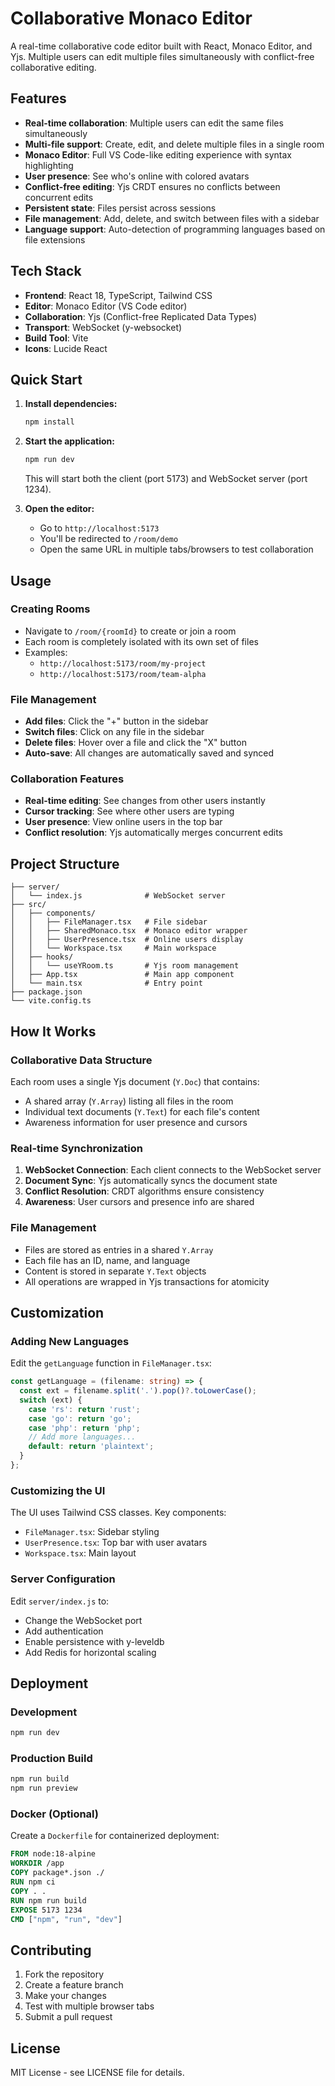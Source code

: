 # Collaborative Monaco Editor

A real-time collaborative code editor built with React, Monaco Editor, and Yjs. Multiple users can edit multiple files simultaneously with conflict-free collaborative editing.

## Features

- **Real-time collaboration**: Multiple users can edit the same files simultaneously
- **Multi-file support**: Create, edit, and delete multiple files in a single room
- **Monaco Editor**: Full VS Code-like editing experience with syntax highlighting
- **User presence**: See who's online with colored avatars
- **Conflict-free editing**: Yjs CRDT ensures no conflicts between concurrent edits
- **Persistent state**: Files persist across sessions
- **File management**: Add, delete, and switch between files with a sidebar
- **Language support**: Auto-detection of programming languages based on file extensions

## Tech Stack

- **Frontend**: React 18, TypeScript, Tailwind CSS
- **Editor**: Monaco Editor (VS Code editor)
- **Collaboration**: Yjs (Conflict-free Replicated Data Types)
- **Transport**: WebSocket (y-websocket)
- **Build Tool**: Vite
- **Icons**: Lucide React

## Quick Start

1. **Install dependencies:**
   ```bash
   npm install
   ```

2. **Start the application:**
   ```bash
   npm run dev
   ```

   This will start both the client (port 5173) and WebSocket server (port 1234).

3. **Open the editor:**
   - Go to `http://localhost:5173`
   - You'll be redirected to `/room/demo`
   - Open the same URL in multiple tabs/browsers to test collaboration

## Usage

### Creating Rooms

- Navigate to `/room/{roomId}` to create or join a room
- Each room is completely isolated with its own set of files
- Examples:
  - `http://localhost:5173/room/my-project`
  - `http://localhost:5173/room/team-alpha`

### File Management

- **Add files**: Click the "+" button in the sidebar
- **Switch files**: Click on any file in the sidebar
- **Delete files**: Hover over a file and click the "X" button
- **Auto-save**: All changes are automatically saved and synced

### Collaboration Features

- **Real-time editing**: See changes from other users instantly
- **Cursor tracking**: See where other users are typing
- **User presence**: View online users in the top bar
- **Conflict resolution**: Yjs automatically merges concurrent edits

## Project Structure

```
├── server/
│   └── index.js              # WebSocket server
├── src/
│   ├── components/
│   │   ├── FileManager.tsx   # File sidebar
│   │   ├── SharedMonaco.tsx  # Monaco editor wrapper
│   │   ├── UserPresence.tsx  # Online users display
│   │   └── Workspace.tsx     # Main workspace
│   ├── hooks/
│   │   └── useYRoom.ts       # Yjs room management
│   ├── App.tsx               # Main app component
│   └── main.tsx              # Entry point
├── package.json
└── vite.config.ts
```

## How It Works

### Collaborative Data Structure

Each room uses a single Yjs document (`Y.Doc`) that contains:
- A shared array (`Y.Array`) listing all files in the room
- Individual text documents (`Y.Text`) for each file's content
- Awareness information for user presence and cursors

### Real-time Synchronization

1. **WebSocket Connection**: Each client connects to the WebSocket server
2. **Document Sync**: Yjs automatically syncs the document state
3. **Conflict Resolution**: CRDT algorithms ensure consistency
4. **Awareness**: User cursors and presence info are shared

### File Management

- Files are stored as entries in a shared `Y.Array`
- Each file has an ID, name, and language
- Content is stored in separate `Y.Text` objects
- All operations are wrapped in Yjs transactions for atomicity

## Customization

### Adding New Languages

Edit the `getLanguage` function in `FileManager.tsx`:

```typescript
const getLanguage = (filename: string) => {
  const ext = filename.split('.').pop()?.toLowerCase();
  switch (ext) {
    case 'rs': return 'rust';
    case 'go': return 'go';
    case 'php': return 'php';
    // Add more languages...
    default: return 'plaintext';
  }
};
```

### Customizing the UI

The UI uses Tailwind CSS classes. Key components:
- `FileManager.tsx`: Sidebar styling
- `UserPresence.tsx`: Top bar with user avatars
- `Workspace.tsx`: Main layout

### Server Configuration

Edit `server/index.js` to:
- Change the WebSocket port
- Add authentication
- Enable persistence with y-leveldb
- Add Redis for horizontal scaling

## Deployment

### Development
```bash
npm run dev
```

### Production Build
```bash
npm run build
npm run preview
```

### Docker (Optional)
Create a `Dockerfile` for containerized deployment:

```dockerfile
FROM node:18-alpine
WORKDIR /app
COPY package*.json ./
RUN npm ci
COPY . .
RUN npm run build
EXPOSE 5173 1234
CMD ["npm", "run", "dev"]
```

## Contributing

1. Fork the repository
2. Create a feature branch
3. Make your changes
4. Test with multiple browser tabs
5. Submit a pull request

## License

MIT License - see LICENSE file for details. 